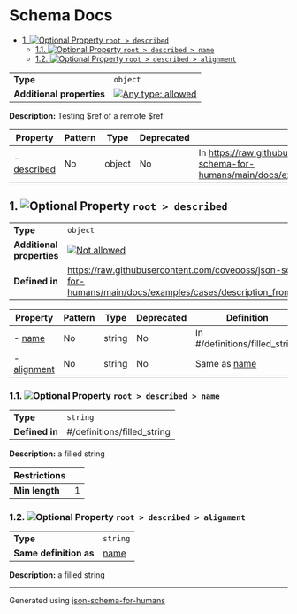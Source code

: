 # Schema Docs

- [1. ![Optional](https://img.shields.io/badge/Optional-yellow) Property `root > described`](#described)
  - [1.1. ![Optional](https://img.shields.io/badge/Optional-yellow) Property `root > described > name`](#described_name)
  - [1.2. ![Optional](https://img.shields.io/badge/Optional-yellow) Property `root > described > alignment`](#described_alignment)

|                           |                                                                                                                                   |
| ------------------------- | --------------------------------------------------------------------------------------------------------------------------------- |
| **Type**                  | `object`                                                                                                                          |
| **Additional properties** | [![Any type: allowed](https://img.shields.io/badge/Any%20type-allowed-green)](# "Additional Properties of any type are allowed.") |

**Description:** Testing $ref of a remote $ref

| Property                   | Pattern | Type   | Deprecated | Definition                                                                                                              | Title/Description |
| -------------------------- | ------- | ------ | ---------- | ----------------------------------------------------------------------------------------------------------------------- | ----------------- |
| - [described](#described ) | No      | object | No         | In https://raw.githubusercontent.com/coveooss/json-schema-for-humans/main/docs/examples/cases/description_from_ref.json | -                 |

## <a name="described"></a>1. ![Optional](https://img.shields.io/badge/Optional-yellow) Property `root > described`

|                           |                                                                                                                      |
| ------------------------- | -------------------------------------------------------------------------------------------------------------------- |
| **Type**                  | `object`                                                                                                             |
| **Additional properties** | [![Not allowed](https://img.shields.io/badge/Not%20allowed-red)](# "Additional Properties not allowed.")             |
| **Defined in**            | https://raw.githubusercontent.com/coveooss/json-schema-for-humans/main/docs/examples/cases/description_from_ref.json |

| Property                             | Pattern | Type   | Deprecated | Definition                       | Title/Description |
| ------------------------------------ | ------- | ------ | ---------- | -------------------------------- | ----------------- |
| - [name](#described_name )           | No      | string | No         | In #/definitions/filled_string   | a filled string   |
| - [alignment](#described_alignment ) | No      | string | No         | Same as [name](#described_name ) | a filled string   |

### <a name="described_name"></a>1.1. ![Optional](https://img.shields.io/badge/Optional-yellow) Property `root > described > name`

|                |                             |
| -------------- | --------------------------- |
| **Type**       | `string`                    |
| **Defined in** | #/definitions/filled_string |

**Description:** a filled string

| Restrictions   |   |
| -------------- | - |
| **Min length** | 1 |

### <a name="described_alignment"></a>1.2. ![Optional](https://img.shields.io/badge/Optional-yellow) Property `root > described > alignment`

|                        |                         |
| ---------------------- | ----------------------- |
| **Type**               | `string`                |
| **Same definition as** | [name](#described_name) |

**Description:** a filled string

----------------------------------------------------------------------------------------------------------------------------
Generated using [json-schema-for-humans](https://github.com/coveooss/json-schema-for-humans)
